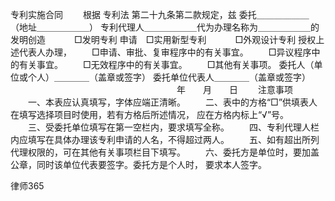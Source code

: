 
 专利实施合同 
 　　根据
专利法
第二十九条第二款规定，兹 
 委托＿＿＿＿＿＿ 
 （地址＿＿＿＿＿＿） 
 专利代理人＿＿＿＿＿＿代为办理名称为＿＿＿＿＿＿的发明创造 
 　　　□发明专利 
 申请　□实用新型专利 
 　　　□外观设计专利 
 授权上述代表人办理， 
 　　□申请、审批、复审程序中的有关事宜。 
 　　□异议程序中的有关事宜。 
 　　□无效程序中的有关事宜。 
 　　□其他有关事项。 
 委托人（单位或个人）＿＿＿＿（盖章或签字） 
 委托单位代表人＿＿＿＿（盖章或签字） 
 　　　　　　　　　　　　　　　　　　　年　　月　　日 
 　　注意事项 
 　　一、本表应认真填写，字体应端正清晰。 
 　　二、表中的方格“□”供填表人在填写选择项目时使用，若有方格后所述情况， 
 应在方格内标上“√”号。 
 　　三、受委托单位填写在第一空栏内，要求填写全称。 
 　　四、专利代理人栏内应填写在具体办理该专利申请的人名，不得超过两人。 
 　　五、如有超出所列代理权限的，可在其他有关事项栏目下填写。 
 　　六、委托方是单位时，要加盖公章，同时该单位代表要签字。委托方是个人时， 
 要求本人签字。 




 
律师365






 


 

 
 
 
 
 
  


  
 

  


  


  
 
 
 
 

